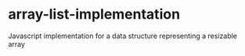 # array-list-implementation
Javascript implementation for a data structure representing a resizable array
